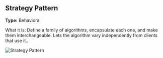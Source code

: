 ## Strategy Pattern

**Type:** Behavioral

What it is:
Define a family of algorithms, encapsulate each one, and make them interchangeable. Lets the algorithm vary independently from clients that use it..

![Strategy Pattern](https://github.com/cleidsondias/ignis-inventum-infra/blob/master/src/main/java/br/com/ignisinventum/infra/patters/behavioral/command/Command%20Pattern.jpg?raw=true)
